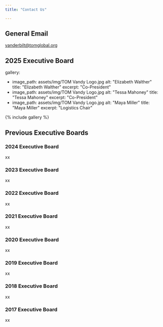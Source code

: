 ```yaml
---
title: "Contact Us"

---
```


## General Email
vanderbilt@tomglobal.org
## 2025 Executive Board

gallery:
  - image_path: assets/img/TOM Vandy Logo.jpg
    alt: "Elizabeth Walther"
    title: "Elizabeth Walther"
    excerpt: "Co-President"
  - image_path: assets/img/TOM Vandy Logo.jpg
    alt: "Tessa Mahoney"
    title: "Tessa Mahoney"
    excerpt: "Co-President"
  - image_path: assets/img/TOM Vandy Logo.jpg
    alt: "Maya Miller"
    title: "Maya Miller"
    excerpt: "Logistics Chair"

{% include gallery %}

## Previous Executive Boards

### 2024 Executive Board

xx

### 2023 Executive Board 

xx

### 2022 Executive Board

xx

### 2021 Executive Board

xx

### 2020 Executive Board

xx

### 2019 Executive Board

xx

### 2018 Executive Board

xx

### 2017 Executive Board

xx
